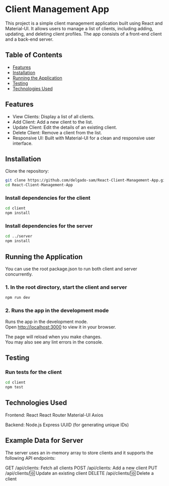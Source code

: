 # Client Management App

This project is a simple client management application built using React and Material-UI. It allows users to manage a list of clients, including adding, updating, and deleting client profiles. The app consists of a front-end client and a back-end server.

## Table of Contents

- [Features](#features)
- [Installation](#installation)
- [Running the Application](#running-the-application)
- [Testing](#testing)
- [Technologies Used](#technologies-used)

## Features

- View Clients: Display a list of all clients.
- Add Client: Add a new client to the list.
- Update Client: Edit the details of an existing client.
- Delete Client: Remove a client from the list.
- Responsive UI: Built with Material-UI for a clean and responsive user interface.

## Installation

Clone the repository:

```bash
git clone https://github.com/delgado-sam/React-Client-Management-App.git
cd React-Client-Management-App
```

### Install dependencies for the client

```bash
cd client
npm install
```

### Install dependencies for the server

```bash
cd ../server
npm install
```

## Running the Application

You can use the root package.json to run both client and server concurrently.

### 1. In the root directory, start the client and server

```bash
npm run dev
```

### 2. Runs the app in the development mode

Runs the app in the development mode.\
Open [http://localhost:3000](http://localhost:3000) to view it in your browser.

The page will reload when you make changes.\
You may also see any lint errors in the console.

## Testing

### Run tests for the client

```bash
cd client
npm test
```

## Technologies Used

Frontend:
React
React Router
Material-UI
Axios

Backend:
Node.js
Express
UUID (for generating unique IDs)

## Example Data for Server

The server uses an in-memory array to store clients and it supports the following API endpoints:

GET /api/clients: Fetch all clients
POST /api/clients: Add a new client
PUT /api/clients/:id: Update an existing client
DELETE /api/clients/:id: Delete a client

